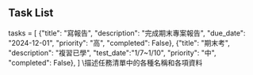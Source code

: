 ## Task List
tasks = [
    {"title": "寫報告", "description": "完成期末專案報告", "due_date": "2024-12-01", "priority": "高", "completed": False},
    {"title": "期末考", "description": "複習已學", "test_date":"1/7~1/10", "priority": "中", "completed": False},
]
\\描述任務清單中的各種名稱和各項資料